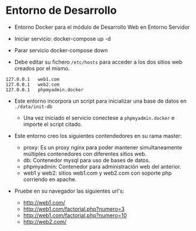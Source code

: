 # Entorno de Desarrollo 
- Entorno Docker para el módulo de Desarrollo Web en Entorno Servidor
- Iniciar servicio:
    docker-compose up -d
- Parar servicio
    docker-compose down


- Debe editar su fichero `/etc/hosts` para acceder a los dos sitios web creados por el mismo.

```
127.0.0.1	web1.com
127.0.0.1	web2.com 
127.0.0.1	phpmyadmin.docker
```

- Este entorno incorpora un script para inicializar una base de datos en `./data/init-db`

    - Una vez iniciado el servicio conectese a `phpmyadmin.docker` e importe el script citado.

- Este entorno creo los siguientes contendedores en su rama master:
    - proxy: Es un proxy nginx para poder mantener simultaneamente múltiples contenedores con diferentes sitios web.
    - db: Contenedor mysql para uso de bases de datos.
    - phpmyadmin: Contenedor para administración web del anterior.
    - web1 y web2: sitios web1.com y web2.com con soporte php corriendo en apache.

- Pruebe en su navegador las siguientes url's:

    - http://web1.com/ 
    - http://web1.com/factorial.php?numero=3
    - http://web1.com/factorial.php?numero=10
    - http://web2.com/
